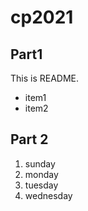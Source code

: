 # cp2021

## Part1
This is README.
-   item1
-   item2

## Part 2
1. sunday
1. monday
1. tuesday
1. wednesday
